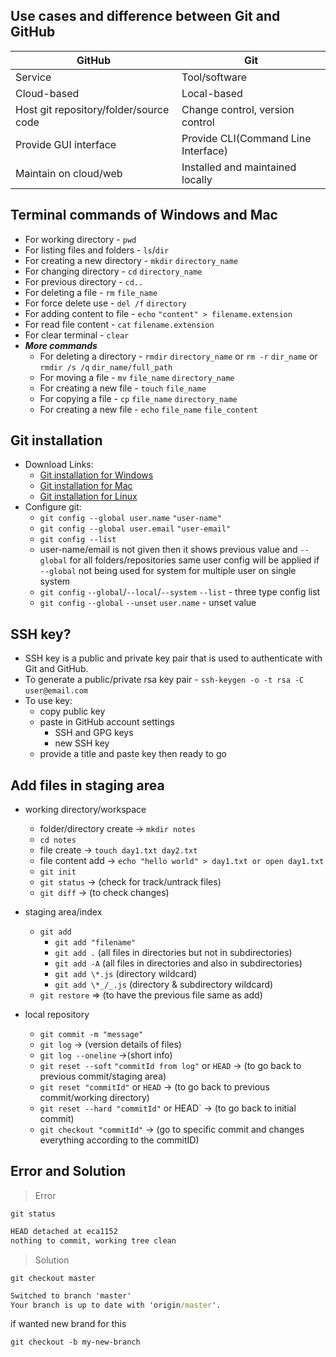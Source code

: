 ## Use cases and difference between Git and GitHub

| GitHub                                 | Git                                 |
| -------------------------------------- | ----------------------------------- |
| Service                                | Tool/software                       |
| Cloud-based                            | Local-based                         |
| Host git repository/folder/source code | Change control, version control     |
| Provide GUI interface                  | Provide CLI(Command Line Interface) |
| Maintain on cloud/web                  | Installed and maintained locally    |

## Terminal commands of Windows and Mac

- For working directory - `pwd`
- For listing files and folders - `ls`/`dir`
- For creating a new directory - `mkdir` `directory_name`
- For changing directory - `cd` `directory_name`
- For previous directory - `cd..`
- For deleting a file - `rm` `file_name`
- For force delete use - `del /f` `directory`
- For adding content to file - `echo` `"content" > filename.extension`
- For read file content - `cat` `filename.extension`
- For clear terminal - `clear`
- **_More commands_**
  - For deleting a directory - `rmdir` `directory_name` or `rm -r` `dir_name` or `rmdir /s /q` `dir_name/full_path`
  - For moving a file - `mv` `file_name` `directory_name`
  - For creating a new file - `touch` `file_name`
  - For copying a file - `cp` `file_name` `directory_name`
  - For creating a new file - `echo` `file_name` `file_content`

## Git installation

- Download Links:
  - [Git installation for Windows](https://git-scm.com/download/win)
  - [Git installation for Mac](https://git-scm.com/download/mac)
  - [Git installation for Linux](https://git-scm.com/download/linux)
- Configure git:
  - `git config --global user.name` `"user-name"`
  - `git config --global user.email` `"user-email"`
  - `git config --list`
  - user-name/email is not given then it shows previous value and `--global` for all folders/repositories same user config will be applied if `--global` not being used for system for multiple user on single system
  - `git config` `--global`/`--local`/`--system` `--list` - three type config list
  - `git config` `--global` `--unset` `user.name` - unset value

## SSH key?

- SSH key is a public and private key pair that is used to authenticate with Git and GitHub.
- To generate a public/private rsa key pair - `ssh-keygen -o -t rsa -C` `user@email.com`
- To use key:
  - copy public key
  - paste in GitHub account settings
    - SSH and GPG keys
    - new SSH key
  - provide a title and paste key then ready to go

## Add files in staging area

- working directory/workspace

  - folder/directory create -> `mkdir notes`
  - `cd notes`
  - file create -> `touch day1.txt day2.txt`
  - file content add -> `echo "hello world" > day1.txt or open day1.txt`
  - `git init`
  - `git status` -> (check for track/untrack files)
  - `git diff` -> (to check changes)

- staging area/index
  - `git add`
    - `git add "filename"`
    - `git add .` (all files in directories but not in subdirectories)
    - `git add -A` (all files in directories and also in subdirectories)
    - `git add \*.js` (directory wildcard)
    - `git add \*_/_.js` (directory & subdirectory wildcard)
  - `git restore` => (to have the previous file same as add)
- local repository
  - `git commit -m "message"`
  - `git log` -> (version details of files)
  - `git log --oneline` ->(short info)
  - `git reset --soft` `"commitId from log"` or `HEAD` -> (to go back to previous commit/staging area)
  - `git reset "commitId"` or `HEAD` -> (to go back to previous commit/working directory)
  - `git reset --hard "commitId"` or HEAD` -> (to go back to initial commit)
  - `git checkout "commitId"` -> (go to specific commit and changes everything according to the commitID)

## Error and Solution

> Error

`git status`

```cmd
HEAD detached at eca1152
nothing to commit, working tree clean
```

> Solution

`git checkout master`

```cmd
Switched to branch 'master'
Your branch is up to date with 'origin/master'.
```

if wanted new brand for this

`git checkout -b my-new-branch`
